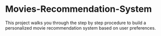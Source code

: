 # Movies-Recommendation-System
This project walks you through the step by step procedure to build a personalized movie recommendation system based on user preferences.
